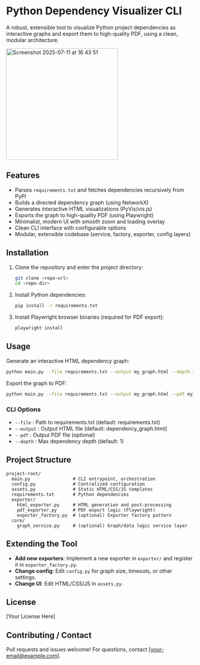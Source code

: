# Python Dependency Visualizer CLI

A robust, extensible tool to visualize Python project dependencies as interactive graphs and export them to high-quality PDF, using a clean, modular architecture.

<img width="300" alt="Screenshot 2025-07-11 at 16 43 51" src="https://github.com/user-attachments/assets/3f942ff0-220c-4cb9-bef3-21d827a71ffc" />

## Features
- Parses `requirements.txt` and fetches dependencies recursively from PyPI
- Builds a directed dependency graph (using NetworkX)
- Generates interactive HTML visualizations (PyVis/vis.js)
- Exports the graph to high-quality PDF (using Playwright)
- Minimalist, modern UI with smooth zoom and loading overlay
- Clean CLI interface with configurable options
- Modular, extensible codebase (service, factory, exporter, config layers)

## Installation
1. Clone the repository and enter the project directory:
   ```bash
   git clone <repo-url>
   cd <repo-dir>
   ```
2. Install Python dependencies:
   ```bash
   pip install -r requirements.txt
   ```
3. Install Playwright browser binaries (required for PDF export):
   ```bash
   playwright install
   ```

## Usage
Generate an interactive HTML dependency graph:
```bash
python main.py --file requirements.txt --output my_graph.html --depth 1
```
Export the graph to PDF:
```bash
python main.py --file requirements.txt --output my_graph.html --pdf my_graph.pdf --depth 1
```

### CLI Options
- `--file`   : Path to requirements.txt (default: requirements.txt)
- `--output` : Output HTML file (default: dependency_graph.html)
- `--pdf`    : Output PDF file (optional)
- `--depth`  : Max dependency depth (default: 1)

## Project Structure
```
project-root/
  main.py                # CLI entrypoint, orchestration
  config.py              # Centralized configuration
  assets.py              # Static HTML/CSS/JS templates
  requirements.txt       # Python dependencies
  exporter/
    html_exporter.py     # HTML generation and post-processing
    pdf_exporter.py      # PDF export logic (Playwright)
    exporter_factory.py  # (optional) Exporter factory pattern
  core/
    graph_service.py     # (optional) Graph/data logic service layer
```

## Extending the Tool
- **Add new exporters**: Implement a new exporter in `exporter/` and register it in `exporter_factory.py`.
- **Change config**: Edit `config.py` for graph size, timeouts, or other settings.
- **Change UI**: Edit HTML/CSS/JS in `assets.py`.

## License
[Your License Here]

## Contributing / Contact
Pull requests and issues welcome! For questions, contact [your-email@example.com]. 
